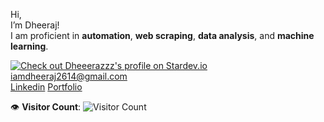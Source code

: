 Hi,<br>
I’m Dheeraj! <br>
I am proficient in **automation**, **web scraping**, **data analysis**, and **machine learning**. 



[![Check out Dheeerazzz's profile on Stardev.io](https://stardev.io/developers/Dheeerazzz/badge/languages/locality.svg)](https://stardev.io/developers/Dheeerazzz)<br>
[iamdheeraj2614@gmail.com](mailto:iamdheeraj2614@gmail.com)<br>
[Linkedin](https://www.linkedin.com/in/dheerajsurakasula/)
[Portfolio](https://peerlist.io/dheerajskla)

👁️ **Visitor Count**:
![Visitor Count](https://profile-counter.glitch.me/{dheeerazzz}/count.svg)
